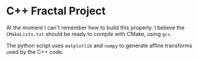 C++ Fractal Project
===================

At the moment I can't remember how to build this properly. I believe the `CMakeLists.txt` should be ready to compile with CMake, using `gcc`.

The python script uses `matplotlib` and `numpy` to generate affine transforms used by the C++ code.
